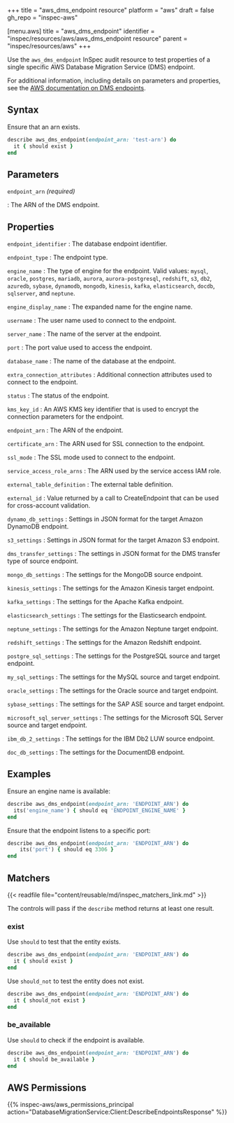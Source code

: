+++
title = "aws_dms_endpoint resource"
platform = "aws"
draft = false
gh_repo = "inspec-aws"

[menu.aws]
title = "aws_dms_endpoint"
identifier = "inspec/resources/aws/aws_dms_endpoint resource"
parent = "inspec/resources/aws"
+++

Use the `aws_dms_endpoint` InSpec audit resource to test properties of a single specific AWS Database Migration Service (DMS) endpoint.

For additional information, including details on parameters and properties, see the [AWS documentation on DMS endpoints](https://docs.aws.amazon.com/AWSCloudFormation/latest/UserGuide/aws-resource-dms-endpoint.html).

## Syntax

Ensure that an arn exists.

```ruby
describe aws_dms_endpoint(endpoint_arn: 'test-arn') do
  it { should exist }
end
```

## Parameters

`endpoint_arn` _(required)_

: The ARN of the DMS endpoint.

## Properties

`endpoint_identifier`
: The database endpoint identifier.

`endpoint_type`
: The endpoint type.

`engine_name`
: The type of engine for the endpoint. Valid values: `mysql`, `oracle`, `postgres`, `mariadb`, `aurora`, `aurora-postgresql`, `redshift`, `s3`, `db2`, `azuredb`, `sybase`, `dynamodb`, `mongodb`, `kinesis`, `kafka`, `elasticsearch`, `docdb`, `sqlserver`, and `neptune`.

`engine_display_name`
: The expanded name for the engine name.

`username`
: The user name used to connect to the endpoint.

`server_name`
: The name of the server at the endpoint.

`port`
: The port value used to access the endpoint.

`database_name`
: The name of the database at the endpoint.

`extra_connection_attributes`
: Additional connection attributes used to connect to the endpoint.

`status`
: The status of the endpoint.

`kms_key_id`
: An AWS KMS key identifier that is used to encrypt the connection parameters for the endpoint.

`endpoint_arn`
: The ARN of the endpoint.

`certificate_arn`
: The ARN used for SSL connection to the endpoint.

`ssl_mode`
: The SSL mode used to connect to the endpoint.

`service_access_role_arns`
: The ARN used by the service access IAM role.

`external_table_definition`
: The external table definition.

`external_id`
: Value returned by a call to CreateEndpoint that can be used for cross-account validation.

`dynamo_db_settings`
: Settings in JSON format for the target Amazon DynamoDB endpoint.

`s3_settings`
: Settings in JSON format for the target Amazon S3 endpoint.

`dms_transfer_settings`
: The settings in JSON format for the DMS transfer type of source endpoint.

`mongo_db_settings`
: The settings for the MongoDB source endpoint.

`kinesis_settings`
: The settings for the Amazon Kinesis target endpoint.

`kafka_settings`
: The settings for the Apache Kafka endpoint.

`elasticsearch_settings`
: The settings for the Elasticsearch endpoint.

`neptune_settings`
: The settings for the Amazon Neptune target endpoint.

`redshift_settings`
: The settings for the Amazon Redshift endpoint.

`postgre_sql_settings`
: The settings for the PostgreSQL source and target endpoint.

`my_sql_settings`
: The settings for the MySQL source and target endpoint.

`oracle_settings`
: The settings for the Oracle source and target endpoint.

`sybase_settings`
: The settings for the SAP ASE source and target endpoint.

`microsoft_sql_server_settings`
: The settings for the Microsoft SQL Server source and target endpoint.

`ibm_db_2_settings`
: The settings for the IBM Db2 LUW source endpoint.

`doc_db_settings`
: The settings for the DocumentDB endpoint.

## Examples

Ensure an engine name is available:

```ruby
describe aws_dms_endpoint(endpoint_arn: 'ENDPOINT_ARN') do
  its('engine_name') { should eq 'ENDPOINT_ENGINE_NAME' }
end
```

Ensure that the endpoint listens to a specific port:

```ruby
describe aws_dms_endpoint(endpoint_arn: 'ENDPOINT_ARN') do
    its('port') { should eq 3306 }
end
```

## Matchers

{{< readfile file="content/reusable/md/inspec_matchers_link.md" >}}

The controls will pass if the `describe` method returns at least one result.

### exist

Use `should` to test that the entity exists.

```ruby
describe aws_dms_endpoint(endpoint_arn: 'ENDPOINT_ARN') do
  it { should exist }
end
```

Use `should_not` to test the entity does not exist.

```ruby
describe aws_dms_endpoint(endpoint_arn: 'ENDPOINT_ARN') do
  it { should_not exist }
end
```

### be_available

Use `should` to check if the endpoint is available.

```ruby
describe aws_dms_endpoint(endpoint_arn: 'ENDPOINT_ARN') do
  it { should be_available }
end
```

## AWS Permissions

{{% inspec-aws/aws_permissions_principal action="DatabaseMigrationService:Client:DescribeEndpointsResponse" %}}
